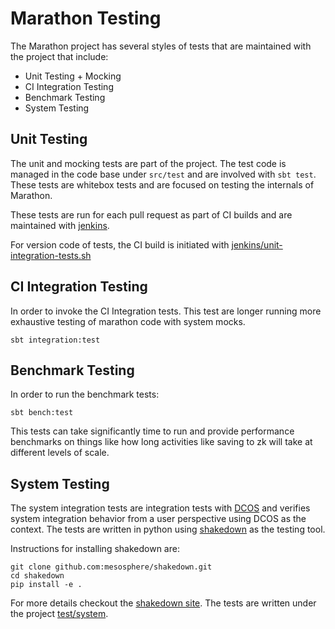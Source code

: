 # Marathon Testing

The Marathon project has several styles of tests that are maintained with the project that include:

* Unit Testing + Mocking
* CI Integration Testing
* Benchmark Testing
* System Testing

##  Unit Testing

The unit and mocking tests are part of the project.  The test code is managed in the
code base under `src/test` and are involved with `sbt test`.  These tests are whitebox tests and
are focused on testing the internals of Marathon.

These tests are run for each pull request as part of CI builds and are maintained with
[jenkins](https://velocity.mesosphere.com/service/velocity/view/Marathon/).

For version code of tests, the CI build is initiated with [jenkins/unit-integration-tests.sh](../jenkins/unit-integration-tests.sh)

## CI Integration Testing

In order to invoke the CI Integration tests.  This test are longer running more exhaustive testing
of marathon code with system mocks.

```
sbt integration:test
```

## Benchmark Testing

In order to run the benchmark tests:

```
sbt bench:test
```

This tests can take significantly time to run and provide performance benchmarks on things like
how long activities like saving to zk will take at different levels of scale.

## System Testing

The system integration tests are integration tests with [DCOS](http://dcos.io) and verifies
system integration behavior from a user perspective using DCOS as the context.   The tests are
written in python using [shakedown](https://github.com/dcos/shakedown) as the testing tool.

Instructions for installing shakedown are:

```
git clone github.com:mesosphere/shakedown.git
cd shakedown
pip install -e .
```
For more details checkout the [shakedown site](https://github.com/dcos/shakedown).
The tests are written under the project [test/system](system/README.md).
